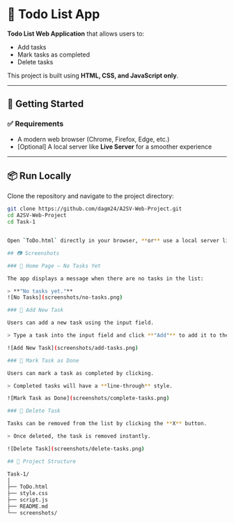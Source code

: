 # 📝 Todo List App

 **Todo List Web Application** that allows users to:

- Add tasks
- Mark tasks as completed
- Delete tasks

This project is built using **HTML, CSS, and JavaScript only**.  

---

## 🚀 Getting Started

### ✅ Requirements
- A modern web browser (Chrome, Firefox, Edge, etc.)
- [Optional] A local server like **Live Server** for a smoother experience

---

## 📦 Run Locally

Clone the repository and navigate to the project directory:

```bash
git clone https://github.com/dagm24/A2SV-Web-Project.git
cd A2SV-Web-Project
cd Task-1


Open `ToDo.html` directly in your browser, **or** use a local server like **Live Server (VS Code extension)** for the best experience.

## 📷 Screenshots

### 🔹 Home Page – No Tasks Yet

The app displays a message when there are no tasks in the list:

> **"No tasks yet."**
![No Tasks](screenshots/no-tasks.png)

### 🔹 Add New Task

Users can add a new task using the input field.

> Type a task into the input field and click **"Add"** to add it to the list.

![Add New Task](screenshots/add-tasks.png)

### 🔹 Mark Task as Done

Users can mark a task as completed by clicking.

> Completed tasks will have a **line-through** style.

![Mark Task as Done](screenshots/complete-tasks.png)

### 🔹 Delete Task

Tasks can be removed from the list by clicking the **X** button.

> Once deleted, the task is removed instantly.  

![Delete Task](screenshots/delete-tasks.png)

## 📁 Project Structure

Task-1/
│
├── ToDo.html
├── style.css
├── script.js 
├── README.md 
└── screenshots/







